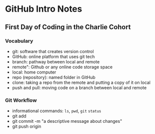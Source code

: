 # GitHub Intro Notes

## First Day of Coding in the Charlie Cohort

### Vocabulary
- git: software that creates version control
- GitHub: online platform that uses git tech
- branch: pathway between local and remote
- remote": Github or any online code storage space
- local: home computer
- repo (repository): named folder in GitHub
- clone: taking a repo from the remote and putting a copy of it on local
- push and pull: moving code on a branch between local and remote

### Git Workflow
- informational commands: `ls`, `pwd`, `git` `status`
- git add <file-name>
- git commit -m "a descriptive message about changes"
- git push origin <branch-name>